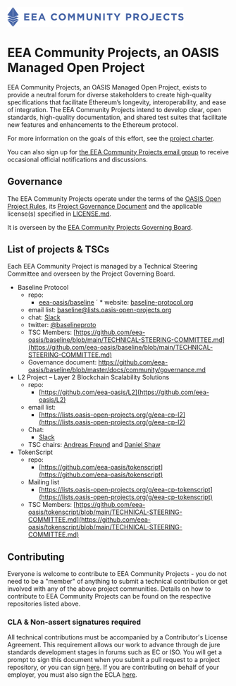<img src="artwork/eea-oneline.png" width="400">

# EEA Community Projects, an OASIS Managed Open Project

EEA Community Projects, an OASIS Managed Open Project, exists to provide a neutral forum for diverse stakeholders to create high-quality specifications that facilitate Ethereum’s longevity, interoperability, and ease of integration. The EEA Community Projects intend to develop clear, open standards, high-quality documentation, and shared test suites that facilitate new features and enhancements to the Ethereum protocol.

For more information on the goals of this effort, see the [project charter](./PROJECT_CHARTER.md).

You can also sign up for [the EEA Community Projects email group](https://lists.oasis-open-projects.org/g/eea-community-projects) to receive occasional official notifications and discussions.

## Governance
The EEA Community Projects operate under the terms of the [OASIS Open Project Rules](https://github.com/oasis-open-projects/documentation/blob/master/board-docs/open-projects-rules.md), its [Project Governance Document](https://github.com/eea-oasis/managed-open-project/blob/master/GOVERNANCE.md) and the applicable license(s) specified in [LICENSE.md](./LICENSE).

It is overseen by the [EEA Community Projects Governing Board](PROJECT-GOVERNING-BOARD.md).

## List of projects & TSCs
Each EEA Community Project is managed by a Technical Steering Committee and overseen by the Project Governing Board.

* Baseline Protocol
  * repo:
    * [eea-oasis/baseline](https://github.com/eea-oasis/baseline)
´ * website: [baseline-protocol.org](https://www.baseline-protocol.org/)
  * email list: [baseline@lists.oasis-open-projects.org](https://lists.oasis-open-projects.org/g/baseline)
  * chat: [Slack](https://join.slack.com/t/ethereum-baseline/shared_invite/zt-22evmy85e-PONDIImP6CTDMtZyAkhsmw)
  * twitter: [@baselineproto](https://twitter.com/baselineproto)
  * TSC Members: [https://github.com/eea-oasis/baseline/blob/main/TECHNICAL-STEERING-COMMITTEE.md](https://github.com/eea-oasis/baseline/blob/main/TECHNICAL-STEERING-COMMITTEE.md)
  * Governance document: https://github.com/eea-oasis/baseline/blob/master/docs/community/governance.md
* L2 Project – Layer 2 Blockchain Scalability Solutions
  * repo:
    * [https://github.com/eea-oasis/L2](https://github.com/eea-oasis/L2)  
  * email list:
    * [https://lists.oasis-open-projects.org/g/eea-cp-l2](https://lists.oasis-open-projects.org/g/eea-cp-l2)
  * Chat:
    * [Slack](https://join.slack.com/t/eeacommunityp-kte2307/shared_invite/zt-1qyb6xi90-85TS9xpU~XG8cK0Feeoofg)
  * TSC chairs: [Andreas Freund](https://github.com/Therecanbeonlyone1969) and [Daniel Shaw](https://github.com/dshaw)
* TokenScript
  * repo:
    * [https://github.com/eea-oasis/tokenscript](https://github.com/eea-oasis/tokenscript)
  * Mailing list
    * [https://lists.oasis-open-projects.org/g/eea-cp-tokenscript](https://lists.oasis-open-projects.org/g/eea-cp-tokenscript)
  * TSC Members: [https://github.com/eea-oasis/tokenscript/blob/main/TECHNICAL-STEERING-COMMITTEE.md](https://github.com/eea-oasis/tokenscript/blob/main/TECHNICAL-STEERING-COMMITTEE.md)   


<!-- * Ethereum OpenRPC - Bootstrapping
  * repos:
  * website:
  * email lists:
  * chat:
  * TSC Members:
  * Governance document:-->

## Contributing
Everyone is welcome to contribute to EEA Community Projects - you do not need to be a "member" of anything to submit a technical contribution or get involved with any of the above project communities. Details on how to contribute to EEA Community Projects can be found on the respective repositories listed above.

### CLA & Non-assert signatures required
All technical contributions must be accompanied by a Contributor's License Agreement. This requirement allows our work to advance through de jure standards development stages in forums such as EC or ISO. You will get a prompt to sign this document when you submit a pull request to a project repository, or you can sign [here](https://cla-assistant.io/eea-oasis/managed-open-project). If you are contributing on behalf of your employer, you must also sign the ECLA [here](https://www.oasis-open.org/open-projects/cla/entity-cla-20210630/).
